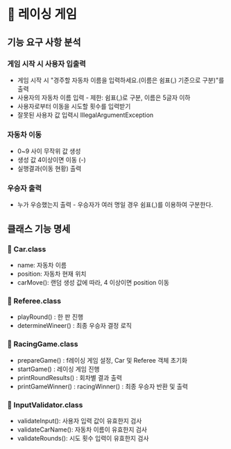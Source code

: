 # 🚀 레이싱 게임

## 기능 요구 사항 분석

### 게임 시작 시 사용자 입출력
- 게임 시작 시 "경주할 자동차 이름을 입력하세요.(이름은 쉼표(,) 기준으로 구분)"를 출력
- 사용자의 자동차 이름 입력 - 제한: 쉼표(,)로 구분, 이름은 5글자 이하
- 사용자로부터 이동을 시도할 횟수를 입력받기
- 잘못된 사용자 값 입력시 IllegalArgumentException

### 자동차 이동
- 0~9 사이 무작위 값 생성
- 생성 값 4이상이면 이동 (-)
- 실행결과(이동 현황) 출력

### 우승자 출력
- 누가 우승했는지 출력 - 우승자가 여러 명일 경우 쉼표(,)를 이용하여 구분한다.

## 클래스 기능 명세

### 📝 Car.class
- name: 자동차 이름
- position: 자동차 현재 위치
- carMove(): 랜덤 생성 값에 따라, 4 이상이면 position 이동

### 📝 Referee.class
- playRound() : 한 판 진행
- determineWineer() : 최종 우승자 결정 로직

### 📝 RacingGame.class
- prepareGame() : f레이싱 게임 설정, Car 및 Referee 객체 초기화
- startGame() : 레이싱 게임 진행
- printRoundResults() : 회차별 결과 출력
- printGameWinner() : racingWinner() : 최종 우승자 반환 및 출력

### 📝 InputValidator.class
- validateInput(): 사용자 입력 값이 유효한지 검사
- validateCarName(): 자동차 이름이 유효한지 검사
- validateRounds(): 시도 횟수 입력이 유효한지 검사
